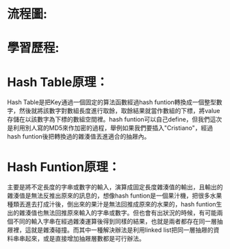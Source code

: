 # 流程圖:

# 學習歷程:

# Hash Table原理：
Hash Table是把Key通過一個固定的算法函數經過hash funtion轉換成一個整型數字，然後就將該數字對數組長度進行取餘，取餘結果就當作數組的下標，將value存儲在以該數字為下標的數組空間裡。hash funtion可以自己define，但我們這次是利用別人寫的MD5來作加密的過程，舉例如果我們要插入"Cristiano"，經過hash funtion後把轉換過的雜湊值丟進適合的抽屜內。

# Hash Funtion原理：
主要是將不定長度的字串或數字的輸入，演算成固定長度雜湊值的輸出，且輸出的雜湊值是無法反推出原來的訊息的，想像hash funtion是一個果汁機，把很多水果種類丟進去打成汁後，倒出來的果汁是無法回推成原來的水果的，hash funtion生出的雜湊值也無法回推原來輸入的字串或數字。但也會有出狀況的時候，有可能兩個不同的輸入字串在經過雜湊運算後得到同樣的結果，也就是兩者都存在同一層抽屜裡，這就是雜湊碰撞。而其中一種解決辦法是利用linked list把同一層抽屜的資料串串起來，或是直接增加抽屜層數都是可行辦法。
